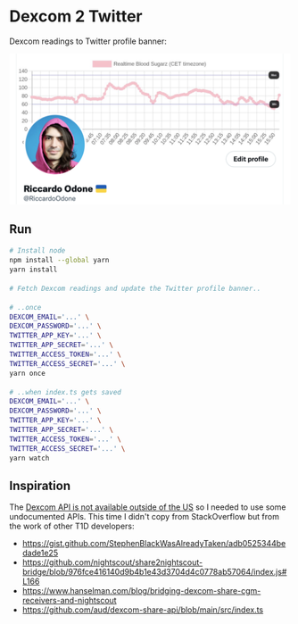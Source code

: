 # Dexcom 2 Twitter

Dexcom readings to Twitter profile banner:

![Screenshot of my Twitter profile banner: a line graph where each pink dot is a blood glucose measurement from the Dexcom G6 CGM.](./twitter-profile-screenshot.png)

## Run

```bash
# Install node
npm install --global yarn
yarn install

# Fetch Dexcom readings and update the Twitter profile banner..

# ..once
DEXCOM_EMAIL='...' \
DEXCOM_PASSWORD='...' \
TWITTER_APP_KEY='...' \
TWITTER_APP_SECRET='...' \
TWITTER_ACCESS_TOKEN='...' \
TWITTER_ACCESS_SECRET='...' \
yarn once

# ..when index.ts gets saved
DEXCOM_EMAIL='...' \
DEXCOM_PASSWORD='...' \
TWITTER_APP_KEY='...' \
TWITTER_APP_SECRET='...' \
TWITTER_ACCESS_TOKEN='...' \
TWITTER_ACCESS_SECRET='...' \
yarn watch
```

## Inspiration

The [Dexcom API is not available outside of the US](https://developer.dexcom.com/content/frequently-asked-questions) so I needed to use some undocumented APIs. This time I didn't copy from StackOverflow but from the work of other T1D developers:
- https://gist.github.com/StephenBlackWasAlreadyTaken/adb0525344bedade1e25
- https://github.com/nightscout/share2nightscout-bridge/blob/976fce416140d9b4b1e43d3704d4c0778ab57064/index.js#L166
- https://www.hanselman.com/blog/bridging-dexcom-share-cgm-receivers-and-nightscout
- https://github.com/aud/dexcom-share-api/blob/main/src/index.ts
